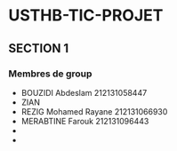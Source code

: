 # USTHB-TIC-PROJET
## SECTION 1 
### Membres de group
- BOUZIDI Abdeslam 212131058447  
- ZIAN 
- REZIG Mohamed Rayane 212131066930 
- MERABTINE Farouk 212131096443
- 
-   

